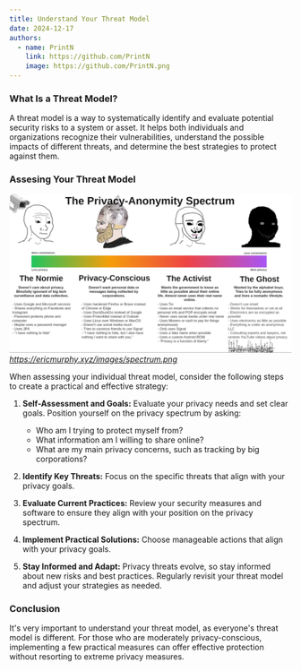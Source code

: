 ```yaml
---
title: Understand Your Threat Model
date: 2024-12-17
authors:
  - name: PrintN
    link: https://github.com/PrintN
    image: https://github.com/PrintN.png
---
```

### What Is a Threat Model?
A threat model is a way to systematically identify and evaluate potential security risks to a system or asset. It helps both individuals and organizations recognize their vulnerabilities, understand the possible impacts of different threats, and determine the best strategies to protect against them.

### Assesing Your Threat Model
![Spectrum](0.webp)
_https://ericmurphy.xyz/images/spectrum.png_

When assessing your individual threat model, consider the following steps to create a practical and effective strategy:

1. **Self-Assessment and Goals:** Evaluate your privacy needs and set clear goals. Position yourself on the privacy spectrum by asking:

    - Who am I trying to protect myself from?
    - What information am I willing to share online?
    - What are my main privacy concerns, such as tracking by big corporations?


2. **Identify Key Threats:** Focus on the specific threats that align with your privacy goals.

3. **Evaluate Current Practices:** Review your security measures and software to ensure they align with your position on the privacy spectrum.

4. **Implement Practical Solutions:** Choose manageable actions that align with your privacy goals.

5. **Stay Informed and Adapt:** Privacy threats evolve, so stay informed about new risks and best practices. Regularly revisit your threat model and adjust your strategies as needed.

### Conclusion
It's very important to understand your threat model, as everyone's threat model is different. For those who are moderately privacy-conscious, implementing a few practical measures can offer effective protection without resorting to extreme privacy measures.